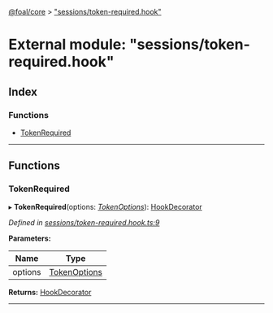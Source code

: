 [@foal/core](../README.md) > ["sessions/token-required.hook"](../modules/_sessions_token_required_hook_.md)

# External module: "sessions/token-required.hook"

## Index

### Functions

* [TokenRequired](_sessions_token_required_hook_.md#tokenrequired)

---

## Functions

<a id="tokenrequired"></a>

###  TokenRequired

▸ **TokenRequired**(options: *[TokenOptions](../interfaces/_sessions_token_hook_.tokenoptions.md)*): [HookDecorator](_core_hooks_.md#hookdecorator)

*Defined in [sessions/token-required.hook.ts:9](https://github.com/FoalTS/foal/blob/70cc46bd/packages/core/src/sessions/token-required.hook.ts#L9)*

**Parameters:**

| Name | Type |
| ------ | ------ |
| options | [TokenOptions](../interfaces/_sessions_token_hook_.tokenoptions.md) |

**Returns:** [HookDecorator](_core_hooks_.md#hookdecorator)

___

